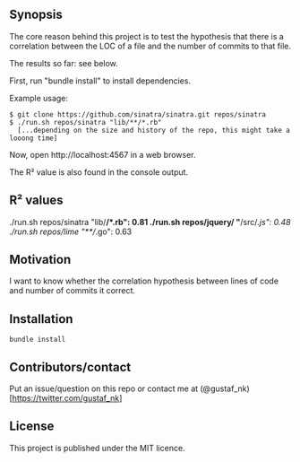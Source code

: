 ## Synopsis

The core reason behind this project is to test the hypothesis that there is a correlation between the LOC of a file and the number of commits to that file. 

The results so far: see below.

First, run "bundle install" to install dependencies.

Example usage:

    $ git clone https://github.com/sinatra/sinatra.git repos/sinatra
    $ ./run.sh repos/sinatra "lib/**/*.rb"
      [...depending on the size and history of the repo, this might take a looong time]

Now, open 
    http://localhost:4567
in a web browser.

The R² value is also found in the console output.

R² values
---
./run.sh repos/sinatra "lib/**/*.rb": 0.81
./run.sh repos/jquery/ "**/src/*.js": 0.48
./run.sh repos/lime "**/*.go": 0.63


## Motivation

I want to know whether the correlation hypothesis between lines of code and number of commits it correct.


## Installation

    bundle install

## Contributors/contact

Put an issue/question on this repo or contact me at (@gustaf_nk)[https://twitter.com/gustaf_nk]

## License

This project is published under the MIT licence.
